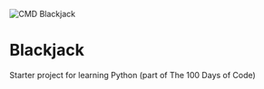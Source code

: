 ![CMD Blackjack](url "blackjack.jpg")
# Blackjack
Starter project for learning Python (part of The 100 Days of Code)

